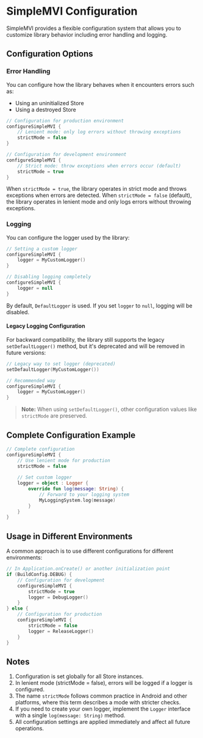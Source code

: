 # SimpleMVI Configuration

SimpleMVI provides a flexible configuration system that allows you to customize library behavior including error handling and logging.

## Configuration Options

### Error Handling

You can configure how the library behaves when it encounters errors such as:

- Using an uninitialized Store
- Using a destroyed Store

```kotlin
// Configuration for production environment
configureSimpleMVI {
    // Lenient mode: only log errors without throwing exceptions
    strictMode = false
}

// Configuration for development environment
configureSimpleMVI {
    // Strict mode: throw exceptions when errors occur (default)
    strictMode = true
}
```

When `strictMode = true`, the library operates in strict mode and throws exceptions when errors are detected.
When `strictMode = false` (default), the library operates in lenient mode and only logs errors without throwing exceptions.

### Logging

You can configure the logger used by the library:

```kotlin
// Setting a custom logger
configureSimpleMVI {
    logger = MyCustomLogger()
}

// Disabling logging completely
configureSimpleMVI {
    logger = null
}
```

By default, `DefaultLogger` is used. If you set `logger` to `null`, logging will be disabled.

#### Legacy Logging Configuration

For backward compatibility, the library still supports the legacy `setDefaultLogger()` method, but it's deprecated and will be removed in future versions:

```kotlin
// Legacy way to set logger (deprecated)
setDefaultLogger(MyCustomLogger())

// Recommended way
configureSimpleMVI {
    logger = MyCustomLogger()
}
```

> **Note:** When using `setDefaultLogger()`, other configuration values like `strictMode` are preserved.

## Complete Configuration Example

```kotlin
// Complete configuration
configureSimpleMVI {
    // Use lenient mode for production
    strictMode = false
    
    // Set custom logger
    logger = object : Logger {
        override fun log(message: String) {
            // Forward to your logging system
            MyLoggingSystem.log(message)
        }
    }
}
```

## Usage in Different Environments

A common approach is to use different configurations for different environments:

```kotlin
// In Application.onCreate() or another initialization point
if (BuildConfig.DEBUG) {
    // Configuration for development
    configureSimpleMVI {
        strictMode = true
        logger = DebugLogger()
    }
} else {
    // Configuration for production
    configureSimpleMVI {
        strictMode = false
        logger = ReleaseLogger()
    }
}
```

## Notes

1. Configuration is set globally for all Store instances.
2. In lenient mode (strictMode = false), errors will be logged if a logger is configured.
3. The name `strictMode` follows common practice in Android and other platforms, where this term describes a mode with stricter checks.
4. If you need to create your own logger, implement the `Logger` interface with a single `log(message: String)` method.
5. All configuration settings are applied immediately and affect all future operations.